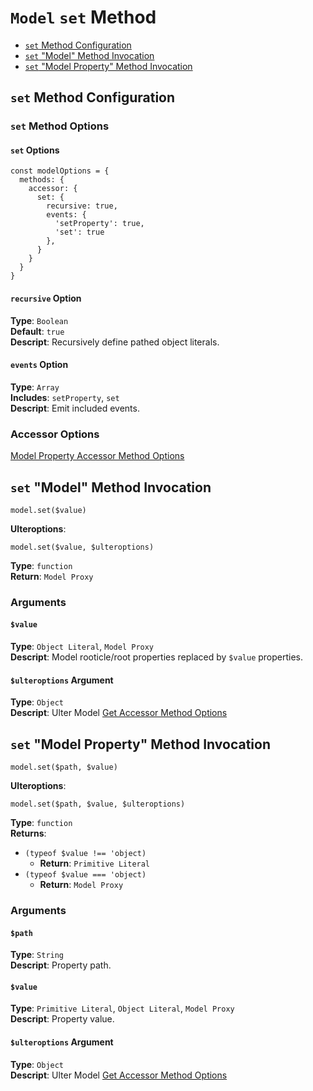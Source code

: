 # `Model` `set` Method
 - [`set` Method Configuration](#set-method-configuration)
 - [`set` "Model" Method Invocation](#set-model-method-invocation)
 - [`set` "Model Property" Method Invocation](#set-model-property-method-invocation)
## `set` Method Configuration
### `set` Method Options
#### `set` Options
```
const modelOptions = {
  methods: {
    accessor: {
      set: {
        recursive: true,
        events: {
          'setProperty': true,
          'set': true
        },
      }
    }
  }
}
```
#### `recursive` Option
**Type**: `Boolean`  
**Default**: `true`  
**Descript**: Recursively define pathed object literals.  
#### `events` Option
**Type**: `Array`  
**Includes**: `setProperty`, `set`  
**Descript**: Emit included events.  

### Accessor Options
[Model Property Accessor Method Options](../index.md#path-options)

## `set` "Model" Method Invocation
```
model.set($value)
```
**Ulteroptions**:  
```
model.set($value, $ulteroptions)
```
**Type**: `function`  
**Return**: `Model Proxy`  
### Arguments
#### `$value`
**Type**: `Object Literal`, `Model Proxy`  
**Descript**: Model rooticle/root properties replaced by `$value` properties.  
#### `$ulteroptions` Argument
**Type**: `Object`  
**Descript**: Ulter Model [Get Accessor Method Options](#get-method-options)

## `set` "Model Property" Method Invocation
```
model.set($path, $value)
```
**Ulteroptions**:  
```
model.set($path, $value, $ulteroptions)
```
**Type**: `function`  
**Returns**:  
 - `(typeof $value !== 'object)`  
   - **Return**:  `Primitive Literal`  
 - `(typeof $value === 'object)`  
   - **Return**: `Model Proxy`  
### Arguments
#### `$path`
**Type**: `String`  
**Descript**: Property path.  
#### `$value`
**Type**: `Primitive Literal`, `Object Literal`, `Model Proxy`  
**Descript**: Property value. 
#### `$ulteroptions` Argument
**Type**: `Object`  
**Descript**: Ulter Model [Get Accessor Method Options](#get-method-options)
